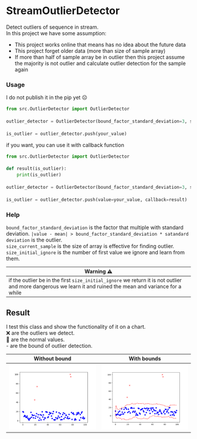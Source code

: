 # StreamOutlierDetector
Detect outliers of sequence in stream.  
In this project we have some assumption:
-   This project works online that means has no idea about the future data
-   This project forget older data (more than size of sample array)
-   If more than half of sample array be in outlier then this project assume the majority is not outlier and calculate outlier detection for the sample again


### Usage
I do not publish it in the pip yet ☹️

```python
from src.OutlierDetector import OutlierDetector

outlier_detector = OutlierDetector(bound_factor_standard_deviation=3, size_current_sample=20, size_initial_ignore=10)

is_outlier = outlier_detector.push(your_value)
```

if you want, you can use it with callback function
```python
from src.OutlierDetector import OutlierDetector

def result(is_outlier):
    print(is_outlier)

outlier_detector = OutlierDetector(bound_factor_standard_deviation=3, size_current_sample=20, size_initial_ignore=10)

is_outlier = outlier_detector.push(value=your_value, callback=result)
```
### Help
``bound_factor_standard_deviation`` is the factor that multiple with standard deviation. ``|value - mean| > bound_factor_standard_deviation * satandard deviation`` is the outlier.  
``size_current_sample`` is the size of array is effective for finding outlier.  
``size_initial_ignore`` is the number of first value we ignore and learn from them.  

Warning ⚠                               |
----------------------------------------| 
if the outlier be in the first ``size_initial_ignore`` we return it is not outlier and more dangerous we learn it and ruined the mean and variance for a while| 


## Result
I test this class and show the functionality of it on a chart.  
❌ are the outliers we detect.  
🔵 are the normal values.  
<span> - </span> are the bound of outlier detection.  

Without bound                           | With bounds
----------------------------------------| ------------------------------ 
![]( ./images/test_result_normal.png)   | ![]( ./images/test_result.png) 
 

